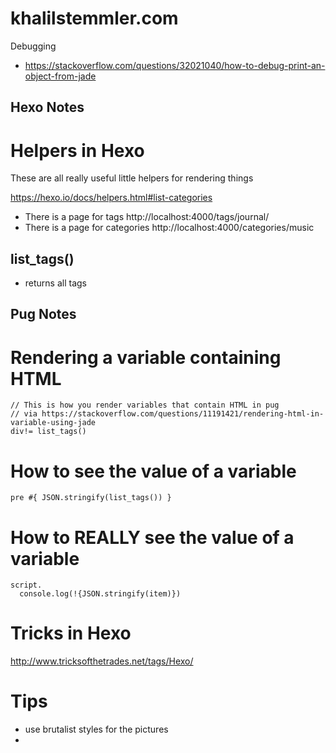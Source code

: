 # khalilstemmler.com

Debugging
- https://stackoverflow.com/questions/32021040/how-to-debug-print-an-object-from-jade

## Hexo Notes

# Helpers in Hexo
These are all really useful little helpers for rendering things

https://hexo.io/docs/helpers.html#list-categories

- There is a page for tags http://localhost:4000/tags/journal/
- There is a page for categories http://localhost:4000/categories/music

## list_tags()
- returns all tags

## Pug Notes
# Rendering a variable containing HTML

```pug
// This is how you render variables that contain HTML in pug
// via https://stackoverflow.com/questions/11191421/rendering-html-in-variable-using-jade
div!= list_tags()
```

# How to see the value of a variable

```pug
pre #{ JSON.stringify(list_tags()) }
```

# How to REALLY see the value of a variable

```pug
script.
  console.log(!{JSON.stringify(item)})
```

# Tricks in Hexo
http://www.tricksofthetrades.net/tags/Hexo/

# Tips
- use brutalist styles for the pictures
- 
